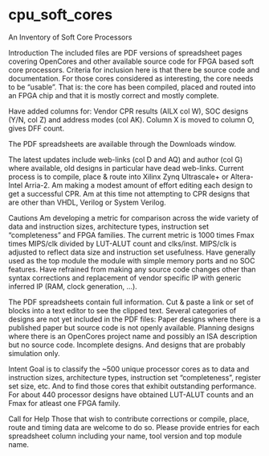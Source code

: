 # cpu_soft_cores
An Inventory of Soft Core Processors

Introduction
The included files are PDF versions of spreadsheet pages covering OpenCores and other available source code for FPGA based soft core processors. Criteria for inclusion here is that there be source code and documentation. For those cores considered as interesting, the core needs to be “usable”. That is: the core has been compiled, placed and routed into an FPGA chip and that it is mostly correct and mostly complete.

Have added columns for: Vendor CPR results (AILX col W), SOC designs (Y/N, col Z) and address modes (col AK). Column X is moved to column O, gives DFF count.

The PDF spreadsheets are available through the Downloads window.

The latest updates include web-links (col D and AQ) and author (col G) where available, old designs in particular have dead web-links.
Current process is to compile, place & route into Xilinx Zynq Ultrascale+ or Altera-Intel Arria-2. Am making a modest amount of effort editing each design to get a successful CPR.  Am at this time not attempting to CPR designs that are other than VHDL, Verilog or System Verilog.

Cautions
Am developing a metric for comparison across the wide variety of data and instruction sizes, architecture types, instruction set “completeness” and FPGA families. The current metric is 1000 times Fmax times MIPS/clk divided by LUT-ALUT count and clks/inst. MIPS/clk is adjusted to reflect data size and instruction set usefulness. Have generally used as the top module the module with simple memory ports and no SOC features. Have refrained from making any source code changes other than syntax corrections and replacement of vendor specific IP with generic inferred IP (RAM, clock generation, ...).

The PDF spreadsheets contain full information. Cut & paste a link or set of blocks into a text editor to see the clipped text.
Several categories of designs are not yet included in the PDF files: Paper designs where there is a published paper but source code is not openly available. Planning designs where there is an OpenCores project name and possibly an ISA description but no source code. Incomplete designs. And designs that are probably simulation only.

Intent
Goal is to classify the ~500 unique processor cores as to data and instruction sizes, architecture types, instruction set “completeness”, register set size, etc. And to find those cores that exhibit outstanding performance. For about 440 processor designs have obtained LUT-ALUT counts and an Fmax for atleast one FPGA family.

Call for Help
Those that wish to contribute corrections or compile, place, route and timing data are welcome to do so. Please provide entries for each spreadsheet column including your name, tool version and top module name.
